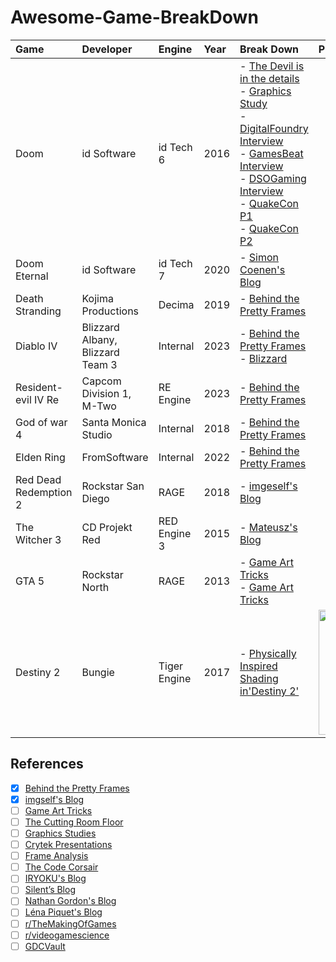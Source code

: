 # Awesome-Game-BreakDown

|Game|Developer|Engine|Year|Break Down|Propaganda|
|:---|:---|:---|:---|:---|:---|
|Doom|id Software|id Tech 6|2016|- [The Devil is in the details](https://advances.realtimerendering.com/s2016/Siggraph2016_idTech6.pdf)<br>- [Graphics Study](https://www.adriancourreges.com/blog/2016/09/09/doom-2016-graphics-study/)<br>- [DigitalFoundry Interview](https://www.eurogamer.net/digitalfoundry-2016-doom-tech-interview)<br>- [GamesBeat Interview](https://venturebeat.com/games/the-definitive-interview-on-the-making-of-doom/)<br>- [DSOGaming Interview](https://www.dsogaming.com/interviews/id-software-tech-interview-dx12-vulkan-mega-textures-pbr-global-illumination-more/)<br>- [QuakeCon P1](https://www.twitch.tv/videos/81946710)<br>- [QuakeCon P2](https://www.twitch.tv/videos/81950107)|
|Doom Eternal|id Software|id Tech 7|2020|- [Simon Coenen's Blog](https://simoncoenen.com/blog/programming/graphics/DoomEternalStudy.html)|
|Death Stranding|Kojima Productions|Decima|2019|- [Behind the Pretty Frames](https://mamoniem.com/behind-the-pretty-frames-death-stranding/)|
|Diablo IV|Blizzard Albany, Blizzard Team 3|Internal|2023|- [Behind the Pretty Frames](https://mamoniem.com/behind-the-pretty-frames-diablo-iv/)<br>- [Blizzard](https://news.blizzard.com/en-us/diablo4/23964183/peeling-back-the-varnish-the-graphics-of-diablo-iv)|
|Resident-evil IV Re|Capcom Division 1, M-Two|RE Engine|2023|- [Behind the Pretty Frames](https://mamoniem.com/behind-the-pretty-frames-resident-evil/)|
|God of war 4|Santa Monica Studio|Internal|2018|- [Behind the Pretty Frames](https://mamoniem.com/behind-the-pretty-frames-god-of-war/)|
|Elden Ring|FromSoftware|Internal|2022|- [Behind the Pretty Frames](https://mamoniem.com/behind-the-pretty-frames-elden-ring/)|
|Red Dead Redemption 2|Rockstar San Diego|RAGE|2018|- [imgeself's Blog](https://imgeself.github.io/posts/2020-06-19-graphics-study-rdr2/)|
|The Witcher 3|CD Projekt Red|RED Engine 3|2015|- [Mateusz's Blog](https://astralcode.blogspot.com/2018/11/reverse-engineering-rendering-of.html)|
|GTA 5| Rockstar North | RAGE | 2013 |- [Game Art Tricks](https://simonschreibt.de/gat/gta-v-underestimated-glow/)<br>- [Game Art Tricks](https://simonschreibt.de/gat/gta-v-wormy-fountain/)|
|Destiny 2| Bungie | Tiger Engine | 2017 |- [Physically Inspired Shading in'Destiny 2'](https://www.gdcvault.com/play/1025290/Translating-Art-into-Technology-Physically)|<img src="https://pic.imgdb.cn/item/64ae22911ddac507ccf63dfa.jpg" width = "300" height = "200" align=center />|

## References
- [X] [Behind the Pretty Frames](https://mamoniem.com/category/behind-the-pretty-frames/)
- [X] [imgself's Blog](https://imgeself.github.io/posts/)
- [ ] [Game Art Tricks](https://simonschreibt.de/game-art-tricks/)
- [ ] [The Cutting Room Floor](https://tcrf.net/The_Cutting_Room_Floor)
- [ ] [Graphics Studies](https://www.adriancourreges.com/blog/)
- [ ] [Crytek Presentations](https://archive.org/download/crytek_presentations)
- [ ] [Frame Analysis](https://alain.xyz/blog)
- [ ] [The Code Corsair](https://www.elopezr.com/)
- [ ] [IRYOKU's Blog](https://www.iryoku.com/)
- [ ] [Silent’s Blog](https://cookieplmonster.github.io/)
- [ ] [Nathan Gordon's Blog](https://medium.com/@gordonnl)
- [ ] [Léna Piquet's Blog](https://www.froyok.fr/articles.html)
- [ ] [r/TheMakingOfGames](https://www.reddit.com/r/TheMakingOfGames/)
- [ ] [r/videogamescience](https://www.reddit.com/r/videogamescience/)
- [ ] [GDCVault](https://www.gdcvault.com/)
